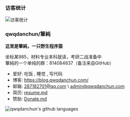 ### 访客统计

![访客统计](https://count.getloli.com/get/@qwqdanchun "访客统计")

### qwqdanchun/簞純

**这里是簞純，一只野生程序猿**

坐标某985，材料专业本科就读，考研二战准备中  
簞純的一个单纯的群：814084837（备注来自GitHub）

- 爱好: 吃饭 , 睡觉 , 写代码
- 博客: https://blog.qwqdanchun.com/
- 邮箱: 287182701@qq.com \ admin@qwqdanchun.com
- 简历: [resume.md](/resume.md "resume.md")  
- 赞助: [Donate.md](/Donate.md "Donate.md")  


![qwqdanchun's github languages](https://github-readme-stats.vercel.app/api/top-langs/?username=qwqdanchun&layout=compact)


